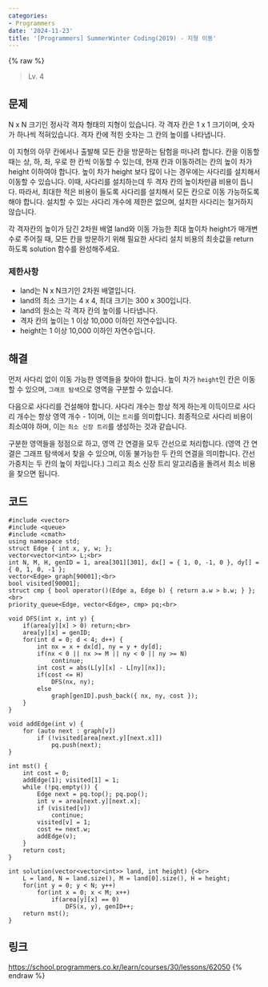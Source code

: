 ```yaml
---
categories:
- Programmers
date: '2024-11-23'
title: '[Programmers] SummerWinter Coding(2019) - 지형 이동'
---
```


{% raw %}
> Lv. 4<br>

## 문제
N x N 크기인 정사각 격자 형태의 지형이 있습니다. 각 격자 칸은 1 x 1 크기이며, 숫자가 하나씩 적혀있습니다. 격자 칸에 적힌 숫자는 그 칸의 높이를 나타냅니다.

이 지형의 아무 칸에서나 출발해 모든 칸을 방문하는 탐험을 떠나려 합니다. 칸을 이동할 때는 상, 하, 좌, 우로 한 칸씩 이동할 수 있는데, 현재 칸과 이동하려는 칸의 높이 차가 height 이하여야 합니다. 높이 차가 height 보다 많이 나는 경우에는 사다리를 설치해서 이동할 수 있습니다. 이때, 사다리를 설치하는데 두 격자 칸의 높이차만큼 비용이 듭니다. 따라서, 최대한 적은 비용이 들도록 사다리를 설치해서 모든 칸으로 이동 가능하도록 해야 합니다. 설치할 수 있는 사다리 개수에 제한은 없으며, 설치한 사다리는 철거하지 않습니다.

각 격자칸의 높이가 담긴 2차원 배열 land와 이동 가능한 최대 높이차 height가 매개변수로 주어질 때, 모든 칸을 방문하기 위해 필요한 사다리 설치 비용의 최솟값을 return 하도록 solution 함수를 완성해주세요.

### 제한사항
-   land는 N x N크기인 2차원 배열입니다.
-   land의 최소 크기는 4 x 4, 최대 크기는 300 x 300입니다.
-   land의 원소는 각 격자 칸의 높이를 나타냅니다.
-   격자 칸의 높이는 1 이상 10,000 이하인 자연수입니다.
-   height는 1 이상 10,000 이하인 자연수입니다.

## 해결
먼저 사다리 없이 이동 가능한 영역들을 찾아야 합니다. 높이 차가 `height`인 칸은 이동할 수 있으며, `그래프 탐색`으로 영역을 구분할 수 있습니다.

다음으로 사다리를 건설해야 합니다. 사다리 개수는 항상 적게 하는게 이득이므로 사다리 개수는 항상 영역 개수 - 1이며, 이는 `트리`를 의미합니다. 최종적으로 사다리 비용이 최소여야 하며, 이는 `최소 신장 트리`를 생성하는 것과 같습니다.

구분한 영역들을 정점으로 하고, 영역 간 연결을 모두 간선으로 처리합니다. (영역 간 연결은 그래프 탐색에서 찾을 수 있으며, 이동 불가능한 두 칸의 연결을 의미합니다. 간선 가중치는 두 칸의 높이 차입니다.) 그리고 최소 신장 트리 알고리즘을 돌려서 최소 비용을 찾으면 됩니다.

## 코드
```
#include <vector>
#include <queue>
#include <cmath>
using namespace std;
struct Edge { int x, y, w; };
vector<vector<int>> L;<br>
int N, M, H, genID = 1, area[301][301], dx[] = { 1, 0, -1, 0 }, dy[] = { 0, 1, 0, -1 };
vector<Edge> graph[90001];<br>
bool visited[90001];
struct cmp { bool operator()(Edge a, Edge b) { return a.w > b.w; } };<br>
priority_queue<Edge, vector<Edge>, cmp> pq;<br>

void DFS(int x, int y) {
    if(area[y][x] > 0) return;<br>
    area[y][x] = genID;
    for(int d = 0; d < 4; d++) {
        int nx = x + dx[d], ny = y + dy[d];
        if(nx < 0 || nx >= M || ny < 0 || ny >= N)
            continue;
        int cost = abs(L[y][x] - L[ny][nx]);
        if(cost <= H)
            DFS(nx, ny);
        else
            graph[genID].push_back({ nx, ny, cost });
    }
}

void addEdge(int v) {
	for (auto next : graph[v])
		if (!visited[area[next.y][next.x]])
            pq.push(next);
}

int mst() {
    int cost = 0;
	addEdge(1); visited[1] = 1;
	while (!pq.empty()) {
		Edge next = pq.top(); pq.pop();
        int v = area[next.y][next.x];
		if (visited[v])
            continue;
        visited[v] = 1;
		cost += next.w;
		addEdge(v);
	}
    return cost;
}

int solution(vector<vector<int>> land, int height) {<br>
    L = land, N = land.size(), M = land[0].size(), H = height;
    for(int y = 0; y < N; y++)
        for(int x = 0; x < M; x++)
            if(area[y][x] == 0)
                DFS(x, y), genID++;
    return mst();
}
```

## 링크
https://school.programmers.co.kr/learn/courses/30/lessons/62050
{% endraw %}